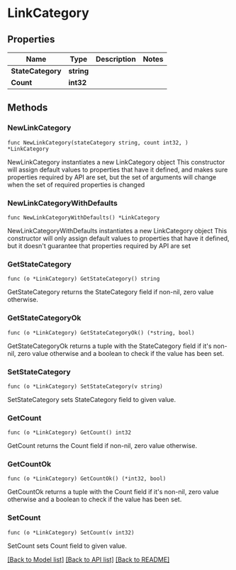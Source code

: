 # LinkCategory

## Properties

Name | Type | Description | Notes
------------ | ------------- | ------------- | -------------
**StateCategory** | **string** |  | 
**Count** | **int32** |  | 

## Methods

### NewLinkCategory

`func NewLinkCategory(stateCategory string, count int32, ) *LinkCategory`

NewLinkCategory instantiates a new LinkCategory object
This constructor will assign default values to properties that have it defined,
and makes sure properties required by API are set, but the set of arguments
will change when the set of required properties is changed

### NewLinkCategoryWithDefaults

`func NewLinkCategoryWithDefaults() *LinkCategory`

NewLinkCategoryWithDefaults instantiates a new LinkCategory object
This constructor will only assign default values to properties that have it defined,
but it doesn't guarantee that properties required by API are set

### GetStateCategory

`func (o *LinkCategory) GetStateCategory() string`

GetStateCategory returns the StateCategory field if non-nil, zero value otherwise.

### GetStateCategoryOk

`func (o *LinkCategory) GetStateCategoryOk() (*string, bool)`

GetStateCategoryOk returns a tuple with the StateCategory field if it's non-nil, zero value otherwise
and a boolean to check if the value has been set.

### SetStateCategory

`func (o *LinkCategory) SetStateCategory(v string)`

SetStateCategory sets StateCategory field to given value.


### GetCount

`func (o *LinkCategory) GetCount() int32`

GetCount returns the Count field if non-nil, zero value otherwise.

### GetCountOk

`func (o *LinkCategory) GetCountOk() (*int32, bool)`

GetCountOk returns a tuple with the Count field if it's non-nil, zero value otherwise
and a boolean to check if the value has been set.

### SetCount

`func (o *LinkCategory) SetCount(v int32)`

SetCount sets Count field to given value.



[[Back to Model list]](../README.md#documentation-for-models) [[Back to API list]](../README.md#documentation-for-api-endpoints) [[Back to README]](../README.md)


